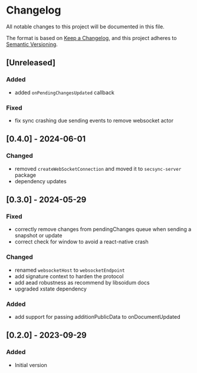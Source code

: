 # Changelog

All notable changes to this project will be documented in this file.

The format is based on [Keep a Changelog](https://keepachangelog.com/en/1.0.0/),
and this project adheres to [Semantic Versioning](https://semver.org/spec/v2.0.0.html).

## [Unreleased]

### Added

- added `onPendingChangesUpdated` callback

### Fixed

- fix sync crashing due sending events to remove websocket actor

## [0.4.0] - 2024-06-01

### Changed

- removed `createWebSocketConnection` and moved it to `secsync-server` package
- dependency updates

## [0.3.0] - 2024-05-29

### Fixed

- correctly remove changes from pendingChanges queue when sending a snapshot or update
- correct check for window to avoid a react-native crash

### Changed

- renamed `websocketHost` to `websocketEndpoint`
- add signature context to harden the protocol
- add aead robustness as recommend by libsoidum docs
- upgraded xstate dependency

### Added

- add support for passing additionPublicData to onDocumentUpdated

## [0.2.0] - 2023-09-29

### Added

- Initial version
